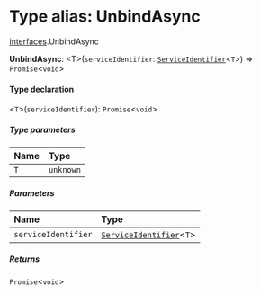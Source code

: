 # Type alias: UnbindAsync

[interfaces](/en/auto-docs/free-layout-editor/modules/interfaces.md).UnbindAsync

**UnbindAsync**: \<T>(`serviceIdentifier`: [`ServiceIdentifier`](/en/auto-docs/free-layout-editor/types/interfaces.ServiceIdentifier.md)<`T`>) => `Promise`<`void`>

#### Type declaration

<`T`>(`serviceIdentifier`): `Promise`<`void`>

##### Type parameters

| Name | Type |
| :------ | :------ |
| `T` | `unknown` |

##### Parameters

| Name | Type |
| :------ | :------ |
| `serviceIdentifier` | [`ServiceIdentifier`](/en/auto-docs/free-layout-editor/types/interfaces.ServiceIdentifier.md)<`T`> |

##### Returns

`Promise`<`void`>

